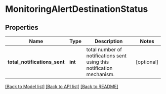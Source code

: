 # MonitoringAlertDestinationStatus

## Properties
Name | Type | Description | Notes
------------ | ------------- | ------------- | -------------
**total_notifications_sent** | **int** | total number of notifications sent using this notification mechanism. | [optional] 

[[Back to Model list]](../README.md#documentation-for-models) [[Back to API list]](../README.md#documentation-for-api-endpoints) [[Back to README]](../README.md)



